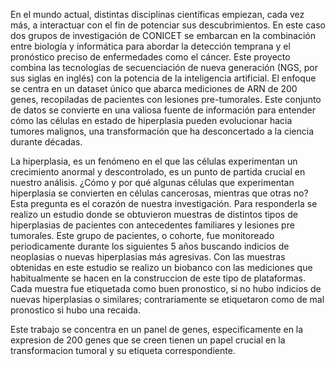 En el mundo actual, distintas disciplinas científicas empiezan, cada vez más, a interactuar con el fin de potenciar sus descubrimientos. En este caso dos grupos de investigación de CONICET se embarcan en la combinación entre biología y informática para abordar la detección temprana y el pronóstico preciso de enfermedades como el cáncer. Este proyecto combina las tecnologías de secuenciación de nueva generación (NGS, por sus siglas en inglés) con la potencia de la inteligencia artificial. El enfoque se centra en un dataset único que abarca mediciones de ARN de 200 genes, recopiladas de pacientes con lesiones pre-tumorales. Este conjunto de datos se convierte en una valiosa fuente de información para entender cómo las células en estado de hiperplasia pueden evolucionar hacia tumores malignos, una transformación que ha desconcertado a la ciencia durante décadas.

La hiperplasia, es un fenómeno en el que las células experimentan un crecimiento anormal y descontrolado, es un punto de partida crucial en nuestro análisis. ¿Cómo y por qué algunas células que experimentan hiperplasia se convierten en células cancerosas, mientras que otras no? Esta pregunta es el corazón de nuestra investigación. Para responderla se realizo un estudio donde se obtuvieron muestras de distintos tipos de hiperplasias de pacientes con antecedentes familiares y lesiones pre tumorales. Este grupo de pacientes, o cohorte, fue monitoreado periodicamente durante los siguientes 5 años buscando indicios de neoplasias o nuevas hiperplasias más agresivas. Con las muestras obtenidas en este estudio se realizo un biobanco con las mediciones que habitualmente se hacen en la construccion de este tipo de plataformas. Cada muestra fue etiquetada como buen pronostico, si no hubo indicios de nuevas hiperplasias o similares; contrariamente se etiquetaron como de mal pronostico si hubo una recaida.

Este trabajo se concentra en un panel de genes, especificamente en la expresion de 200 genes que se creen tienen un papel crucial en la transformacion tumoral y su etiqueta correspondiente.
